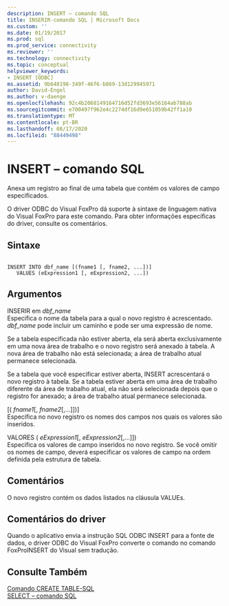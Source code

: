 ```yaml
---
description: INSERT – comando SQL
title: INSERIR-comando SQL | Microsoft Docs
ms.custom: ''
ms.date: 01/19/2017
ms.prod: sql
ms.prod_service: connectivity
ms.reviewer: ''
ms.technology: connectivity
ms.topic: conceptual
helpviewer_keywords:
- INSERT [ODBC]
ms.assetid: 9b648198-349f-46f6-b869-13d129945971
author: David-Engel
ms.author: v-daenge
ms.openlocfilehash: 92c4b2068149164716d52fd3693e56164ab788ab
ms.sourcegitcommit: e700497f962e4c2274df16d9e651059b42ff1a10
ms.translationtype: MT
ms.contentlocale: pt-BR
ms.lasthandoff: 08/17/2020
ms.locfileid: "88449498"
---
```

# <a name="insert---sql-command"></a>INSERT – comando SQL
Anexa um registro ao final de uma tabela que contém os valores de campo especificados.  
  
 O driver ODBC do Visual FoxPro dá suporte à sintaxe de linguagem nativa do Visual FoxPro para este comando. Para obter informações específicas do driver, consulte os comentários.  
  
## <a name="syntax"></a>Sintaxe  
  
```  
  
INSERT INTO dbf_name [(fname1 [, fname2, ...])]  
   VALUES (eExpression1 [, eExpression2, ...])  
```  
  
## <a name="arguments"></a>Argumentos  
 INSERIR em *dbf_name*  
 Especifica o nome da tabela para a qual o novo registro é acrescentado. *dbf_name* pode incluir um caminho e pode ser uma expressão de nome.  
  
 Se a tabela especificada não estiver aberta, ela será aberta exclusivamente em uma nova área de trabalho e o novo registro será anexado à tabela. A nova área de trabalho não está selecionada; a área de trabalho atual permanece selecionada.  
  
 Se a tabela que você especificar estiver aberta, INSERT acrescentará o novo registro à tabela. Se a tabela estiver aberta em uma área de trabalho diferente da área de trabalho atual, ela não será selecionada depois que o registro for anexado; a área de trabalho atual permanece selecionada.  
  
 [( *fname1*[, *fname2*[,...]])]  
 Especifica no novo registro os nomes dos campos nos quais os valores são inseridos.  
  
 VALORES ( *eExpression1*[, *eExpression2*[,...]])  
 Especifica os valores de campo inseridos no novo registro. Se você omitir os nomes de campo, deverá especificar os valores de campo na ordem definida pela estrutura de tabela.  
  
## <a name="remarks"></a>Comentários  
 O novo registro contém os dados listados na cláusula VALUEs.  
  
## <a name="driver-remarks"></a>Comentários do driver  
 Quando o aplicativo envia a instrução SQL ODBC INSERT para a fonte de dados, o driver ODBC do Visual FoxPro converte o comando no comando FoxProINSERT do Visual sem tradução.  
  
## <a name="see-also"></a>Consulte Também  
 [Comando CREATE TABLE-SQL](../../odbc/microsoft/create-table-sql-command.md)   
 [SELECT – comando SQL](../../odbc/microsoft/select-sql-command.md)
